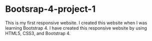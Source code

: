 # Bootsrap-4-project-1
This is my first responsive website. I created this website when I was learning Bootstrap 4. I have created this responsive website by using HTML5, CSS3, and Bootstrap 4.
